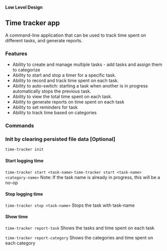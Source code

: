 **Low Level Design**

## Time tracker app
A command-line application that can be used to track time spent on different tasks, and generate reports.

### Features

- Ability to create and manage multiple tasks - add tasks and assign them to categorize
- Ability to start and stop a timer for a specific task.
- Ability to record and track time spent on each task.
- Ability to auto-switch: starting a task when another is in progress automatically stops the previous task.
- Ability to view the total time spent on each task.
- Ability to generate reports on time spent on each task
- Ability to set reminders for task
- Ability to track time based on categories

### Commands

### Init by clearing persisted file data [Optional]
`time-tracker init`

#### Start logging time
`time-tracker start <task-name>`
`time-tracker start <task-name> <category-name>`
Note: If the task name is already in progress, this will be a no-op

#### Stop logging time
`time-tracker stop <task-name>` Stops the task with task-name

#### Show time
`time-tracker report-task` Shows the tasks and time spent on each task

`time-tracker report-category` Shows the categories and time spent on each category